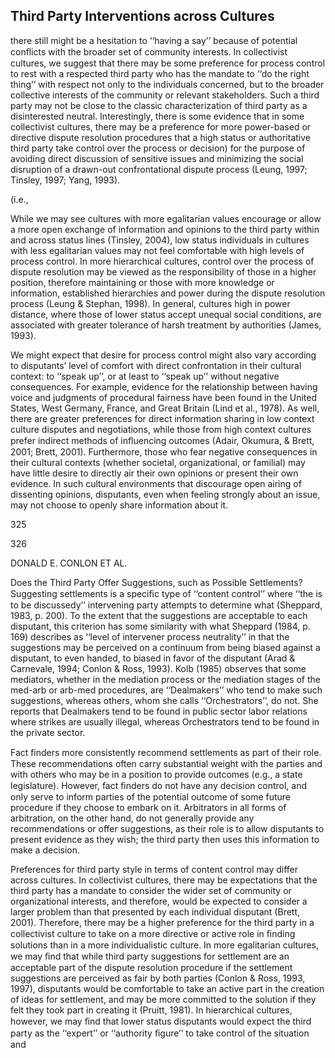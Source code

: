 ## Third Party Interventions across Cultures

there still might be a hesitation to ‘‘having a say’’ because of potential conﬂicts with the broader set of community interests. In collectivist cultures, we suggest that there may be some preference for process control to rest with a respected third party who has the mandate to ‘‘do the right thing’’ with respect not only to the individuals concerned, but to the broader collective interests of the community or relevant stakeholders. Such a third party may not be close to the classic characterization of third party as a disinterested neutral. Interestingly, there is some evidence that in some collectivist cultures, there may be a preference for more power-based or directive dispute resolution procedures that a high status or authoritative third party take control over the process or decision) for the purpose of avoiding direct discussion of sensitive issues and minimizing the social disruption of a drawn-out confrontational dispute process (Leung, 1997; Tinsley, 1997; Yang, 1993).

(i.e.,

While we may see cultures with more egalitarian values encourage or allow a more open exchange of information and opinions to the third party within and across status lines (Tinsley, 2004), low status individuals in cultures with less egalitarian values may not feel comfortable with high levels of process control. In more hierarchical cultures, control over the process of dispute resolution may be viewed as the responsibility of those in a higher position, therefore maintaining or those with more knowledge or information, established hierarchies and power during the dispute resolution process (Leung & Stephan, 1998). In general, cultures high in power distance, where those of lower status accept unequal social conditions, are associated with greater tolerance of harsh treatment by authorities (James, 1993).

We might expect that desire for process control might also vary according to disputants’ level of comfort with direct confrontation in their cultural context: to ‘‘speak up’’, or at least to ‘‘speak up’’ without negative consequences. For example, evidence for the relationship between having voice and judgments of procedural fairness have been found in the United States, West Germany, France, and Great Britain (Lind et al., 1978). As well, there are greater preferences for direct information sharing in low context culture disputes and negotiations, while those from high context cultures prefer indirect methods of inﬂuencing outcomes (Adair, Okumura, & Brett, 2001; Brett, 2001). Furthermore, those who fear negative consequences in their cultural contexts (whether societal, organizational, or familial) may have little desire to directly air their own opinions or present their own evidence. In such cultural environments that discourage open airing of dissenting opinions, disputants, even when feeling strongly about an issue, may not choose to openly share information about it.

325

326

DONALD E. CONLON ET AL.

Does the Third Party Offer Suggestions, such as Possible Settlements? Suggesting settlements is a speciﬁc type of ‘‘content control’’ where ‘‘the is to be discussedy’’ intervening party attempts to determine what (Sheppard, 1983, p. 200). To the extent that the suggestions are acceptable to each disputant, this criterion has some similarity with what Sheppard (1984, p. 169) describes as ‘‘level of intervener process neutrality’’ in that the suggestions may be perceived on a continuum from being biased against a disputant, to even handed, to biased in favor of the disputant (Arad & Carnevale, 1994; Conlon & Ross, 1993). Kolb (1985) observes that some mediators, whether in the mediation process or the mediation stages of the med-arb or arb-med procedures, are ‘‘Dealmakers’’ who tend to make such suggestions, whereas others, whom she calls ‘‘Orchestrators’’, do not. She reports that Dealmakers tend to be found in public sector labor relations where strikes are usually illegal, whereas Orchestrators tend to be found in the private sector.

Fact ﬁnders more consistently recommend settlements as part of their role. These recommendations often carry substantial weight with the parties and with others who may be in a position to provide outcomes (e.g., a state legislature). However, fact ﬁnders do not have any decision control, and only serve to inform parties of the potential outcome of some future procedure if they choose to embark on it. Arbitrators in all forms of arbitration, on the other hand, do not generally provide any recommendations or offer suggestions, as their role is to allow disputants to present evidence as they wish; the third party then uses this information to make a decision.

Preferences for third party style in terms of content control may differ across cultures. In collectivist cultures, there may be expectations that the third party has a mandate to consider the wider set of community or organizational interests, and therefore, would be expected to consider a larger problem than that presented by each individual disputant (Brett, 2001). Therefore, there may be a higher preference for the third party in a collectivist culture to take on a more directive or active role in ﬁnding solutions than in a more individualistic culture. In more egalitarian cultures, we may ﬁnd that while third party suggestions for settlement are an acceptable part of the dispute resolution procedure if the settlement suggestions are perceived as fair by both parties (Conlon & Ross, 1993, 1997), disputants would be comfortable to take an active part in the creation of ideas for settlement, and may be more committed to the solution if they felt they took part in creating it (Pruitt, 1981). In hierarchical cultures, however, we may ﬁnd that lower status disputants would expect the third party as the ‘‘expert’’ or ‘‘authority ﬁgure’’ to take control of the situation and